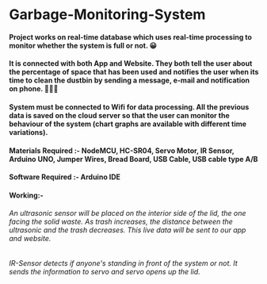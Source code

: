# Garbage-Monitoring-System

#### Project works on real-time database which uses real-time processing to monitor whether the system is full or not. 😀
#### It is connected with both App and Website. They both tell the user about the percentage of space that has been used and notifies the user when its time to clean the dustbin by sending a message, e-mail and  notification on phone. 📱👩‍💻
#### System must be connected to Wifi for data processing. All the previous data is saved on the cloud server so that the user can monitor the behaviour of the system (chart graphs are available with different time variations).
#### Materials Required :- NodeMCU, HC-SR04, Servo Motor, IR Sensor, Arduino UNO, Jumper Wires, Bread Board, USB Cable, USB cable type A/B
#### Software Required :- Arduino IDE
#### Working:-
###### An ultrasonic sensor will be placed on the interior side of the lid, the one facing the solid waste. As trash increases, the distance between the ultrasonic and the trash decreases. This live data will be sent to our app and website.
###### IR-Sensor detects if anyone's standing in front of the system or not. It sends the information to servo and servo opens up the lid.
